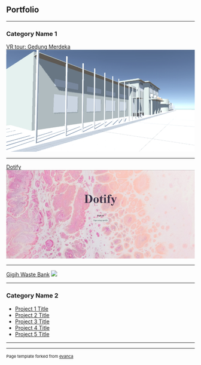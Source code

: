 ## Portfolio

---

### Category Name 1 

[VR tour: Gedung Merdeka](/gedungMerdeka)
<img src="images/vr.jpg?raw=true"/>

---
[Dotify](/dotify)
<img src="images/dotifyHome.PNG?raw=true"/>

---
[Gigih Waste Bank](/GWB)
<img src="images/gwblogo.PNG?raw=true"/>

---

### Category Name 2

- [Project 1 Title](http://example.com/)
- [Project 2 Title](http://example.com/)
- [Project 3 Title](http://example.com/)
- [Project 4 Title](http://example.com/)
- [Project 5 Title](http://example.com/)

---




---
<p style="font-size:11px">Page template forked from <a href="https://github.com/evanca/quick-portfolio">evanca</a></p>
<!-- Remove above link if you don't want to attibute -->
